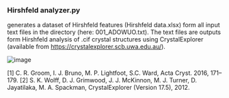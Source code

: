 ### Hirshfeld analyzer.py 
generates a dataset of Hirshfeld features (Hirshfeld data.xlsx) form all input text files in the directory (here: 001_ADOWUO.txt). The text files are outputs form Hirshfeld analysis of .cif crystal structures using CrystalExplorer (available from https://crystalexplorer.scb.uwa.edu.au/).

![image](https://user-images.githubusercontent.com/119889793/206616310-cc4cb848-8dd2-4445-9b50-9ddd5efcde9d.png)

[1]	C. R. Groom, I. J. Bruno, M. P. Lightfoot, S.C. Ward, Acta Cryst. 2016, 171–179. 
[2]	S. K. Wolff, D. J. Grimwood, J. J. McKinnon, M. J. Turner, D. Jayatilaka, M. A. Spackman, CrystalExplorer (Version 17.5), 2012.
